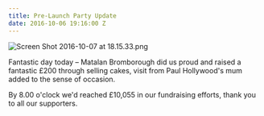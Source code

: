 ```yaml
---
title: Pre-Launch Party Update
date: 2016-10-06 19:16:00 Z
---
```


![Screen Shot 2016-10-07 at 18.15.33.png](/uploads/Screen%20Shot%202016-10-07%20at%2018.15.33.png)

Fantastic day today – Matalan Bromborough did us proud and raised a fantastic £200 through selling cakes, visit from Paul Hollywood's mum added to the sense of occasion.

By 8.00 o'clock we'd reached £10,055 in our fundraising efforts, thank you to all our supporters.
